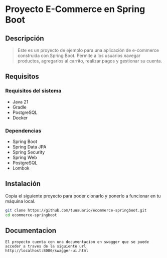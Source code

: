 # Proyecto E-Commerce en Spring Boot

## Descripción

> Este es un proyecto de ejemplo para una aplicación de e-commerce construida con Spring Boot. Permite a los usuarios navegar productos, agregarlos al carrito, realizar pagos y gestionar su cuenta.

## Requisitos

### Requisitos del sistema

- Java 21 
-  Gradle 
- PostgreSQL
- Docker

### Dependencias

- Spring Boot 
- Spring Data JPA
- Spring Security
- Spring Web
- PostgreSQL
- Lombok


## Instalación

Copia el siguiente proyecto para poder clonarlo y ponerlo a funcionar en tu máquina local.

```bash
git clone https://github.com/tuusuario/ecommerce-springboot.git
cd ecommerce-springboot
```

## Documentacion 
    El proyecto cuenta con una documentacion en swagger que se puede acceder a traves de la siguiente url
    http://localhost:8080/swagger-ui.html